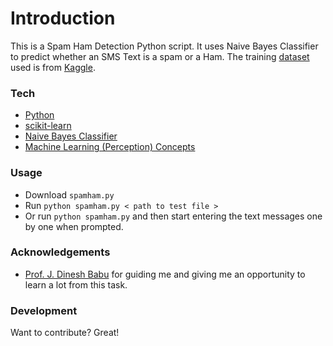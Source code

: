 # Introduction
This is a Spam Ham Detection Python script. It uses Naive Bayes Classifier to predict whether an SMS Text is a spam or a Ham. The training [dataset][dataset] used is from [Kaggle][kaggle].

### Tech

* [Python][python]
* [scikit-learn][scikit-learn]
* [Naive Bayes Classifier][nbc]
* [Machine Learning (Perception) Concepts][mp] 

### Usage

* Download ```spamham.py```
* Run ```python spamham.py < path to test file >```
* Or run ```python spamham.py``` and then start entering the text messages one by one when prompted.


### Acknowledgements

* [Prof. J. Dinesh Babu][profdbj] for guiding me and giving me an opportunity to learn a lot from this task.

### Development
Want to contribute? Great!

   [python]: <https://www.python.org/>
   [profdbj]: <http://www.iiitb.ac.in/faculty_page.php?name=DineshBabuJayagopi>
   [scikit-learn]: <http://scikit-learn.org/stable/>
   [nbc]: <https://en.wikipedia.org/wiki/Naive_Bayes_classifier>
   [mp]: <http://mpl.iiitb.ac.in/?page_id=4>
   [kaggle]: <https://www.kaggle.com/>
   [dataset]: <https://www.kaggle.com/uciml/sms-spam-collection-dataset>
